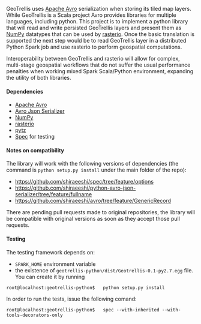 GeoTrellis uses [Apache Avro](https://avro.apache.org/) serialization when storing its tiled map layers. While GeoTrellis is a Scala project Avro provides libraries for multiple languages, including python. This project is to implement a python library that will read and write persisted GeoTrellis layers and present them as [NumPy](http://www.numpy.org/) datatypes that can be used by [rasterio](https://github.com/mapbox/rasterio). Once the basic translation is supported the next step would be to read GeoTrellis layer in a distributed Python Spark job and use rasterio to perform geospatial computations.

Interoperability between GeoTrellis and rasterio will allow for complex, multi-stage geospatial workflows that do not suffer the usual performance penalties when working mixed Spark Scala/Python environment, expanding the utility of both libraries.

#### Dependencies

- [Apache Avro](https://avro.apache.org/)
- [Avro Json Serializer](https://github.com/linkedin/python-avro-json-serializer)
- [NumPy](http://www.numpy.org/)
- [rasterio](https://github.com/mapbox/rasterio)
- [pytz](https://github.com/newvem/pytz)
- [Spec](https://github.com/bitprophet/spec) for testing

#### Notes on compatibility

The library will work with the following versions of dependencies (the command is `python setup.py install` under the main folder of the repo):
- https://github.com/shiraeeshi/spec/tree/feature/options
- https://github.com/shiraeeshi/python-avro-json-serializer/tree/feature/fullname
- https://github.com/shiraeeshi/avro/tree/feature/GenericRecord

There are pending pull requests made to original repositories, the library will be compatible with original versions as soon as they accept those pull requests.

#### Testing

The testing framework depends on:
- `SPARK_HOME` environment variable
- the existence of `geotrellis-python/dist/Geotrellis-0.1-py2.7.egg` file. You can create it by running 

`root@localhost:geotrellis-python$   python setup.py install`

In order to run the tests, issue the following comand:

`root@localhost:geotrellis-python$   spec --with-inherited --with-tools-decorators-only` 

